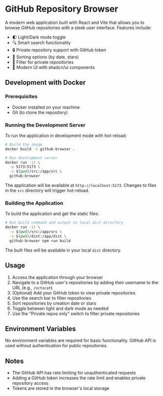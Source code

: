 # GitHub Repository Browser

A modern web application built with React and Vite that allows you to browse GitHub repositories with a sleek user interface. Features include:

- 🌓 Light/Dark mode toggle
- 🔍 Smart search functionality
- 🔒 Private repository support with GitHub token
- 🔄 Sorting options (by date, stars)
- 🎯 Filter for private repositories
- 💅 Modern UI with shadcn/ui components

## Development with Docker

### Prerequisites

- Docker installed on your machine
- Git (to clone the repository)

### Running the Development Server

To run the application in development mode with hot-reload:

```bash
# Build the image
docker build -t github-browser .

# Run development server
docker run -it \
  -p 5173:5173 \
  -v $(pwd)/src:/app/src \
  github-browser
```

The application will be available at `http://localhost:5173`. Changes to files in the `src` directory will trigger hot-reload.

### Building the Application

To build the application and get the static files:

```bash
# Run build command and output to local dist directory
docker run -it \
  -v $(pwd)/src:/app/src \
  -v $(pwd)/dist:/app/dist \
  github-browser npm run build
```

The built files will be available in your local `dist` directory.

## Usage

1. Access the application through your browser
2. Navigate to a GitHub user's repositories by adding their username to the URL (e.g., `/octocat`)
3. (Optional) Add your GitHub token to view private repositories
4. Use the search bar to filter repositories
5. Sort repositories by creation date or stars
6. Toggle between light and dark mode as needed
7. Use the "Private repos only" switch to filter private repositories

## Environment Variables

No environment variables are required for basic functionality. GitHub API is used without authentication for public repositories.

## Notes

- The GitHub API has rate limiting for unauthenticated requests
- Adding a GitHub token increases the rate limit and enables private repository access
- Tokens are stored in the browser's local storage
